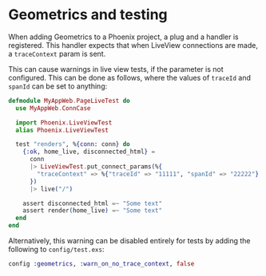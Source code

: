 # Geometrics and testing

When adding Geometrics to a Phoenix project, a plug and a handler is registered. This
handler expects that when LiveView connections are made, a `traceContext` param is
sent.

This can cause warnings in live view tests, if the parameter is not configured. This can
be done as follows, where the values of `traceId` and `spanId` can be set to anything:

```elixir
defmodule MyAppWeb.PageLiveTest do
  use MyAppWeb.ConnCase

  import Phoenix.LiveViewTest
  alias Phoenix.LiveViewTest

  test "renders", %{conn: conn} do
    {:ok, home_live, disconnected_html} =
      conn
      |> LiveViewTest.put_connect_params(%{
        "traceContext" => %{"traceId" => "11111", "spanId" => "22222"}
      })
      |> live("/")

    assert disconnected_html =~ "Some text"
    assert render(home_live) =~ "Some text"
  end
end
```

Alternatively, this warning can be disabled entirely for tests by adding the following to
`config/test.exs`:

```elixir
config :geometrics, :warn_on_no_trace_context, false
```